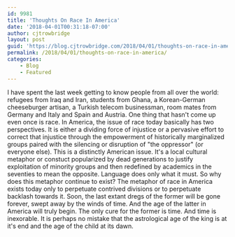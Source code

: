 ```yaml
---
id: 9981
title: 'Thoughts On Race In America'
date: '2018-04-01T00:31:18-07:00'
author: cjtrowbridge
layout: post
guid: 'https://blog.cjtrowbridge.com/2018/04/01/thoughts-on-race-in-america/'
permalink: /2018/04/01/thoughts-on-race-in-america/
categories:
    - Blog
    - Featured
---
```


I have spent the last week getting to know people from all over the world: refugees from Iraq and Iran, students from Ghana, a Korean-German cheeseburger artisan, a Turkish telecom businessman, room mates from Germany and Italy and Spain and Austria. One thing that hasn't come up even once is race. In America, the issue of race today basically has two perspectives. It is either a dividing force of injustice or a pervasive effort to correct that injustice through the empowerment of historically marginalized groups paired with the silencing or disruption of "the oppressor" (or everyone else). This is a distinctly American issue. It's a local cultural metaphor or constuct popularized by dead generations to justify exploitation of minority groups and then redefined by academics in the seventies to mean the opposite. Language does only what it must. So why does this metaphor continue to exist? The metaphor of race in America exists today only to perpetuate contrived divisions or to perpetuate backlash towards it. Soon, the last extant dregs of the former will be gone forever, swept away by the winds of time. And the age of the latter in America will truly begin. The only cure for the former is time. And time is inexorable. It is perhaps no mistake that the astrological age of the king is at it's end and the age of the child at its dawn.